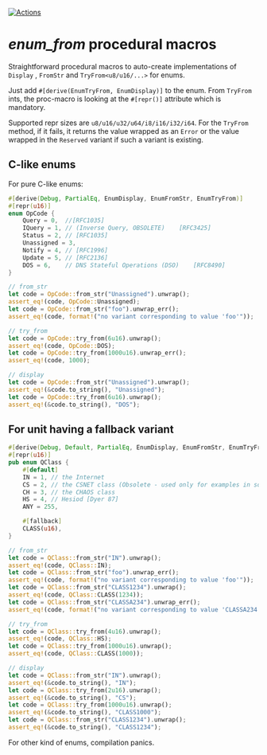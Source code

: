 [![Actions](https://github.com/dandyvica/siphash_c_d/actions/workflows/rust.yml/badge.svg)](https://github.com/dandyvica/siphash_c_d/actions/workflows/rust.yml)

# _enum_from_ procedural macros
Straightforward procedural macros to auto-create implementations of ```Display``` , ```FromStr``` and ```TryFrom<u8/u16/...>``` for enums.

Just add ```#[derive(EnumTryFrom, EnumDisplay)]``` to the enum. From ```TryFrom``` ints, the proc-macro is looking at the ```#[repr()]``` attribute which is mandatory.

Supported repr sizes are ```u8/u16/u32/u64/i8/i16/i32/i64```. For the ```TryFrom``` method, if it fails, it returns the value wrapped as an ```Error``` or the value wrapped in the ```Reserved``` variant if such a variant is existing.

## C-like enums
For pure C-like enums:
```rust
#[derive(Debug, PartialEq, EnumDisplay, EnumFromStr, EnumTryFrom)]
#[repr(u16)]
enum OpCode {
    Query = 0,  //[RFC1035]
    IQuery = 1, // (Inverse Query, OBSOLETE)	[RFC3425]
    Status = 2, // [RFC1035]
    Unassigned = 3,
    Notify = 4, // [RFC1996]
    Update = 5, // [RFC2136]
    DOS = 6,    // DNS Stateful Operations (DSO)	[RFC8490]
}

// from_str
let code = OpCode::from_str("Unassigned").unwrap();
assert_eq!(code, OpCode::Unassigned);
let code = OpCode::from_str("foo").unwrap_err();
assert_eq!(code, format!("no variant corresponding to value 'foo'"));

// try_from
let code = OpCode::try_from(6u16).unwrap();
assert_eq!(code, OpCode::DOS);
let code = OpCode::try_from(1000u16).unwrap_err();
assert_eq!(code, 1000);

// display
let code = OpCode::from_str("Unassigned").unwrap();
assert_eq!(&code.to_string(), "Unassigned");
let code = OpCode::try_from(6u16).unwrap();
assert_eq!(&code.to_string(), "DOS");
```

## For unit having a fallback variant
```rust
#[derive(Debug, Default, PartialEq, EnumDisplay, EnumFromStr, EnumTryFrom)]
#[repr(u16)]
pub enum QClass {
    #[default]
    IN = 1, // the Internet
    CS = 2, // the CSNET class (Obsolete - used only for examples in some obsolete RFCs)
    CH = 3, // the CHAOS class
    HS = 4, // Hesiod [Dyer 87]
    ANY = 255,

    #[fallback]
    CLASS(u16),
}

// from_str
let code = QClass::from_str("IN").unwrap();
assert_eq!(code, QClass::IN);
let code = QClass::from_str("foo").unwrap_err();
assert_eq!(code, format!("no variant corresponding to value 'foo'"));
let code = QClass::from_str("CLASS1234").unwrap();
assert_eq!(code, QClass::CLASS(1234));
let code = QClass::from_str("CLASSA234").unwrap_err();
assert_eq!(code, format!("no variant corresponding to value 'CLASSA234'"));

// try_from
let code = QClass::try_from(4u16).unwrap();
assert_eq!(code, QClass::HS);
let code = QClass::try_from(1000u16).unwrap();
assert_eq!(code, QClass::CLASS(1000));

// display
let code = QClass::from_str("IN").unwrap();
assert_eq!(&code.to_string(), "IN");
let code = QClass::try_from(2u16).unwrap();
assert_eq!(&code.to_string(), "CS");
let code = QClass::try_from(1000u16).unwrap();
assert_eq!(&code.to_string(), "CLASS1000");
let code = QClass::from_str("CLASS1234").unwrap();
assert_eq!(&code.to_string(), "CLASS1234");
```

For other kind of enums, compilation panics.

